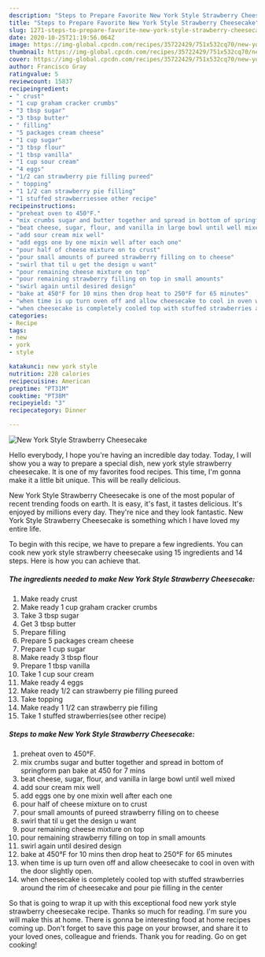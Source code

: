 ```yaml
---
description: "Steps to Prepare Favorite New York Style Strawberry Cheesecake"
title: "Steps to Prepare Favorite New York Style Strawberry Cheesecake"
slug: 1271-steps-to-prepare-favorite-new-york-style-strawberry-cheesecake
date: 2020-10-25T21:19:56.064Z
image: https://img-global.cpcdn.com/recipes/35722429/751x532cq70/new-york-style-strawberry-cheesecake-recipe-main-photo.jpg
thumbnail: https://img-global.cpcdn.com/recipes/35722429/751x532cq70/new-york-style-strawberry-cheesecake-recipe-main-photo.jpg
cover: https://img-global.cpcdn.com/recipes/35722429/751x532cq70/new-york-style-strawberry-cheesecake-recipe-main-photo.jpg
author: Francisco Gray
ratingvalue: 5
reviewcount: 15837
recipeingredient:
- " crust"
- "1 cup graham cracker crumbs"
- "3 tbsp sugar"
- "3 tbsp butter"
- " filling"
- "5 packages cream cheese"
- "1 cup sugar"
- "3 tbsp flour"
- "1 tbsp vanilla"
- "1 cup sour cream"
- "4 eggs"
- "1/2 can strawberry pie filling pureed"
- " topping"
- "1 1/2 can strawberry pie filling"
- "1 stuffed strawberriessee other recipe"
recipeinstructions:
- "preheat oven to 450°F."
- "mix crumbs sugar and butter together and spread in bottom of springform pan bake at 450 for 7 mins"
- "beat cheese, sugar, flour, and vanilla in large bowl until well mixed"
- "add sour cream mix well"
- "add eggs one by one mixin well after each one"
- "pour half of cheese mixture on to crust"
- "pour small amounts of pureed strawberry filling on to cheese"
- "swirl that til u get the design u want"
- "pour remaining cheese mixture on top"
- "pour remaining strawberry filling on top in small amounts"
- "swirl again until desired design"
- "bake at 450°F for 10 mins then drop heat to 250°F for 65 minutes"
- "when time is up turn oven off and allow cheesecake to cool in oven with the door slightly open."
- "when cheesecake is completely cooled top with stuffed strawberries around the rim of cheesecake and pour pie filling in the center"
categories:
- Recipe
tags:
- new
- york
- style

katakunci: new york style 
nutrition: 228 calories
recipecuisine: American
preptime: "PT31M"
cooktime: "PT38M"
recipeyield: "3"
recipecategory: Dinner

---
```



![New York Style Strawberry Cheesecake](https://img-global.cpcdn.com/recipes/35722429/751x532cq70/new-york-style-strawberry-cheesecake-recipe-main-photo.jpg)

Hello everybody, I hope you're having an incredible day today. Today, I will show you a way to prepare a special dish, new york style strawberry cheesecake. It is one of my favorites food recipes. This time, I'm gonna make it a little bit unique. This will be really delicious.



New York Style Strawberry Cheesecake is one of the most popular of recent trending foods on earth. It is easy, it's fast, it tastes delicious. It's enjoyed by millions every day. They're nice and they look fantastic. New York Style Strawberry Cheesecake is something which I have loved my entire life.


To begin with this recipe, we have to prepare a few ingredients. You can cook new york style strawberry cheesecake using 15 ingredients and 14 steps. Here is how you can achieve that.

<!--inarticleads1-->

##### The ingredients needed to make New York Style Strawberry Cheesecake:

1. Make ready  crust
1. Make ready 1 cup graham cracker crumbs
1. Take 3 tbsp sugar
1. Get 3 tbsp butter
1. Prepare  filling
1. Prepare 5 packages cream cheese
1. Prepare 1 cup sugar
1. Make ready 3 tbsp flour
1. Prepare 1 tbsp vanilla
1. Take 1 cup sour cream
1. Make ready 4 eggs
1. Make ready 1/2 can strawberry pie filling pureed
1. Take  topping
1. Make ready 1 1/2 can strawberry pie filling
1. Take 1 stuffed strawberries(see other recipe)




<!--inarticleads2-->

##### Steps to make New York Style Strawberry Cheesecake:

1. preheat oven to 450°F.
1. mix crumbs sugar and butter together and spread in bottom of springform pan bake at 450 for 7 mins
1. beat cheese, sugar, flour, and vanilla in large bowl until well mixed
1. add sour cream mix well
1. add eggs one by one mixin well after each one
1. pour half of cheese mixture on to crust
1. pour small amounts of pureed strawberry filling on to cheese
1. swirl that til u get the design u want
1. pour remaining cheese mixture on top
1. pour remaining strawberry filling on top in small amounts
1. swirl again until desired design
1. bake at 450°F for 10 mins then drop heat to 250°F for 65 minutes
1. when time is up turn oven off and allow cheesecake to cool in oven with the door slightly open.
1. when cheesecake is completely cooled top with stuffed strawberries around the rim of cheesecake and pour pie filling in the center




So that is going to wrap it up with this exceptional food new york style strawberry cheesecake recipe. Thanks so much for reading. I'm sure you will make this at home. There is gonna be interesting food at home recipes coming up. Don't forget to save this page on your browser, and share it to your loved ones, colleague and friends. Thank you for reading. Go on get cooking!
